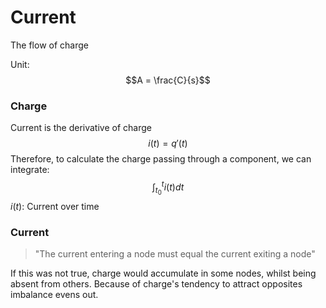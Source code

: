 # Current
The flow of charge

Unit: 
$$A = \frac{C}{s}$$

### Charge
Current is the derivative of charge
$$i(t) = q'(t)$$
Therefore, to calculate the charge passing through a component, we can integrate:
$$\int_{t_0}^t i(t) dt$$
$i(t)$: Current over time



### Current
> "The current entering a node must equal the current exiting a node"

If this was not true, charge would accumulate in some nodes, whilst being absent from others. Because of charge's tendency to attract opposites imbalance evens out.

